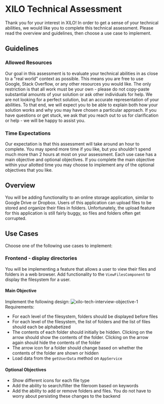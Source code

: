 # XILO Technical Assessment

Thank you for your interest in XILO! In order to get a sense of your technical abilities, we would like you to complete this technical assessment. Please read the overview and guidelines, then choose a use case to implement.

## Guidelines

### Allowed Resources

Our goal in this assessment is to evaluate your technical abilities in as close to a "real world" context as possible. This means you are free to use Google, Stack Overflow, or any other resources you would like. The only restriction is that all work must be your own - please do not copy-paste substantial amounts of your solution or ask other individuals for help. We are not looking for a perfect solution, but an accurate representation of your abilities. To that end, we will expect you to be able to explain both how your solution works and why you may have chosen a particular approach. If you have questions or get stuck, we ask that you reach out to us for clarification or help - we will be happy to assist you.

### Time Expectations

Our expectation is that this assessment will take around an hour to complete. You may spend more time if you like, but you shouldn't spend much more than 2 hours at most on your assessment. Each use case has a main objective and optional objectives. If you complete the main objective within your allotted time you may choose to implement any of the optional objectives that you like.

## Overview

You will be adding functionality to an online storage application, similar to Google Drive or Dropbox. Users of this application can upload files to be stored and organize their files in folders. Unfortunately, the upload feature for this application is still fairly buggy, so files and folders often get corrupted.

## Use Cases

Choose one of the following use cases to implement:

### Frontend - display directories

You will be implementing a feature that allows a user to view their files and folders in a web browser. Add functionality to the `ViewFilesComponent` to display the filesystem for a user.

#### Main Objective

Implement the following design:
![xilo-tech-interview-objective-1](https://user-images.githubusercontent.com/12035748/114325335-2c8c7680-9af5-11eb-8588-2825a69b51a9.png)
Requirements:
- For each level of the filesystem, folders should be displayed before files
- For each level of the filesystem, the list of folders and the list of files should each be alphabetized
- The contents of each folder should initially be hidden. Clicking on the arrow should show the contents of the folder. Clicking on the arrow again should hide the contents of the folder
- The arrow icon for a folder should change based on whether the contents of the folder are shown or hidden
- Load data from the `getUserData` method on `AppService`

#### Optional Objectives

- Show different icons for each file type
- Add the ability to search/filter the fileroom based on keywords
- Add the ability to add or remove folders and files. You do not have to worry about persisting these changes to the backend
